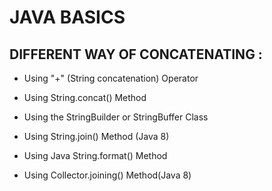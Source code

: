 # JAVA BASICS

## DIFFERENT WAY OF CONCATENATING :
  - Using "+" (String concatenation) Operator
  - Using String.concat() Method
  - Using the StringBuilder or StringBuffer Class
  - Using String.join() Method (Java 8)
    
  - Using Java String.format() Method
  - Using Collector.joining() Method(Java 8)
